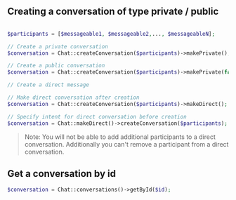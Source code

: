 
## Creating a conversation of type private / public

```php

$participants = [$messageable1, $messageable2,..., $messageableN];

// Create a private conversation
$conversation = Chat::createConversation($participants)->makePrivate();

// Create a public conversation
$conversation = Chat::createConversation($participants)->makePrivate(false);

// Create a direct message

// Make direct conversation after creation
$conversation = Chat::createConversation($participants)->makeDirect();

// Specify intent for direct conversation before creation
$conversation = Chat::makeDirect()->createConversation($participants);
```

>Note: You will not be able to add additional participants to a direct conversation. Additionally you can't remove a participant from a direct conversation.

## Get a conversation by id

```php
$conversation = Chat::conversations()->getById($id);
```